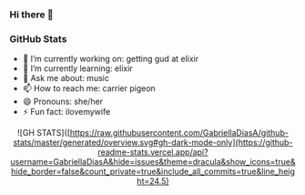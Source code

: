 ### Hi there 👋

<h3>GitHub Stats</h3>

- 🔭 I’m currently working on: getting gud at elixir
- 🌱 I’m currently learning: elixir
- 💬 Ask me about: music
- 📫 How to reach me: carrier pigeon
- 😄 Pronouns: she/her
- ⚡ Fun fact: ilovemywife

<div align="center" >

![GH STATS]([https://raw.githubusercontent.com/GabriellaDiasA/github-stats/master/generated/overview.svg#gh-dark-mode-only](https://github-readme-stats.vercel.app/api?username=GabriellaDiasA&hide=issues&theme=dracula&show_icons=true&hide_border=false&count_private=true&include_all_commits=true&line_height=24.5)
</div>
